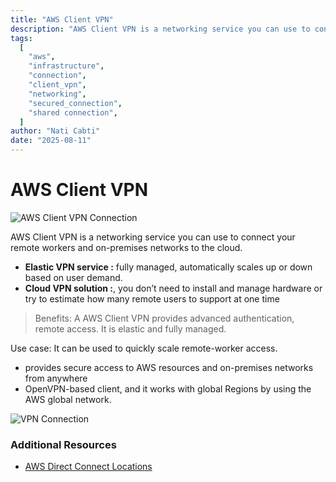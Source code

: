 ```yaml
---
title: "AWS Client VPN"
description: "AWS Client VPN is a networking service you can use to connect your remote workers and on-premises networks to the cloud. It is a fully managed, elastic VPN service that automatically scales up or down based on user demand. "
tags:
  [
    "aws",
    "infrastructure",
    "connection",
    "client_vpn",
    "networking",
    "secured_connection",
    "shared connection",
  ]
author: "Nati Cabti"
date: "2025-08-11"
---
```


# AWS Client VPN

<div class="aws__ImageCentered">
<img style={{ width: '96px', overflowX: 'auto' }} src="/img/aws/aws-logo-client-vpn.png" alt=" AWS Client VPN Connection" />
</div>

AWS Client VPN is a networking service you can use to connect your remote workers and on-premises networks to the cloud.

- **Elastic VPN service :** fully managed, automatically scales up or down based on user demand.
- **Cloud VPN solution :**, you don’t need to install and manage hardware or try to estimate how many remote users to support at one time

> Benefits: A AWS Client VPN provides advanced authentication, remote access. It is elastic and fully managed.

Use case: It can be used to quickly scale remote-worker access.

- provides secure access to AWS resources and on-premises networks from anywhere
- OpenVPN-based client, and it works with global Regions by using the AWS global network.

<div class="aws__ImageCentered" >
<img style={{ background: '#f6f9fd', width: '500px', overflowX: 'auto' }} src="/img/aws/aws-networking-vpn-connection.png" alt="VPN Connection" />
</div>

### Additional Resources

- [AWS Direct Connect Locations](https://aws.amazon.com/directconnect/locations)
